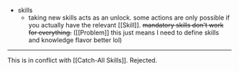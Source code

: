 - skills
	- taking new skills acts as an unlock. some actions are only possible if you actually have the relevant [[Skill]]. ~~mandatory skills don't work for everything.~~ ([[Problem]] this just means I need to define skills and knowledge flavor better lol) 

---

This is in conflict with [[Catch-All Skills]]. Rejected.